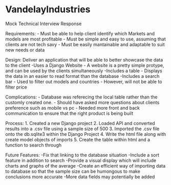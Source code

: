 # VandelayIndustries
Mock Technical Interview Response

Requirements:
	- Must be able to help client identify which Markets and models are most profitable
	- Must be simple and easy to use, assuming that clients are not tech savy 
	- Must be easily mantainable and adaptable to suit new needs or data

Design:
	Deliver an application that will be able to better showcase the data to the client
		-Uses a Django Website
			- A website is a pretty simple protype, and can be used by the clients simultaneously
		-Includes a table 
			- Displays the data in an easier to read format than the database
		-Includes a search bar 
			- Used to filter out models and countries
			- However, will not be able to filter price

Complications:
	- Database was referecing the local table rather than the customly created one.
	- Should have asked more questions about clients preference such as mobile vs pc
	- Needed more front and back communication to ensure that the right product is being built

Process:
	1. Created a new Django project
	2. Loaded API and converted results into a .csv file using a sample size of 500
	3. Imported the .csv file onto the db.sqlite3 within the Django Project
	4. Write the html file along with create model objects of imports
	5. Create the table within html and a function to search through

Future Features:
	-Fix that linking to the database situation
	-Include a sort feature in addition to search
	-Provide a visual display which will include charts and graphs of the average
	-Create an efficient way of importing data to database so that the sample size can be humongous to make conclusions more accurate
	-More data fields may potentially be added



